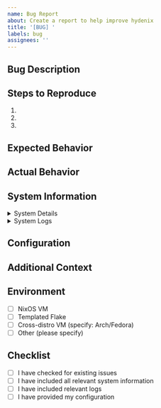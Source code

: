 ```yaml
---
name: Bug Report
about: Create a report to help improve hydenix
title: '[BUG] '
labels: bug
assignees: ''
---
```


## Bug Description
<!-- A clear and concise description of the bug -->

## Steps to Reproduce
1. 
2. 
3. 

## Expected Behavior
<!-- What did you expect to happen? -->

## Actual Behavior
<!-- What actually happened? -->

## System Information
<details>
<summary>System Details</summary>

```bash
# Please paste the output of:
nix-shell -p nix-info --run "nix-info -m"
```
</details>

<details>
<summary>System Logs</summary>

```bash
# Please paste relevant logs from:
journalctl -b                                           # System logs
journalctl --user -b                                   # User logs
sudo systemctl status home-manager-$HOSTNAME.service   # Home-manager status
```
</details>

## Configuration
<!-- Please provide a link to your templated flake or fork -->

## Additional Context
<!-- Add any other context about the problem here -->

## Environment
- [ ] NixOS VM
- [ ] Templated Flake
- [ ] Cross-distro VM (specify: Arch/Fedora)
- [ ] Other (please specify)

## Checklist
- [ ] I have checked for existing issues
- [ ] I have included all relevant system information
- [ ] I have included relevant logs
- [ ] I have provided my configuration 